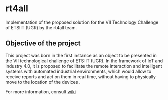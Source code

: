 # rt4all
Implementation of the proposed solution for the VII Technology Challenge of ETSIIT (UGR) by the rt4all team.

## Objective of the project
This project was born in the first instance as an object to be presented in the VII technological challenge of ETSIIT (UGR). In the framework of IoT and industry 4.0, it is proposed to facilitate the remote interaction and intelligent systems with automated industrial environments, which would allow to receive reports and act on them in real time, without having to physically move to the location of the devices .

For more information, consult [wiki](https://github.com/lobolanja/rt4all.wiki.git)

